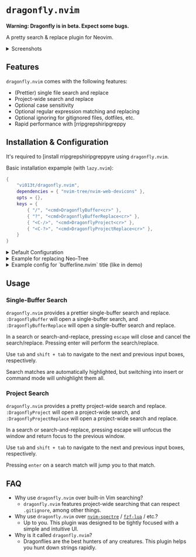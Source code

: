 # `dragonfly.nvim`

**Warning: Dragonfly is in beta. Expect some bugs.**

A pretty search & replace plugin for Neovim.

<details>
	<summary>Screenshots</summary>
	<p>Project-Wide Search & Replace:</p>
    <img src="./docs/demo.png" />
	<p>Single Buffer Search & Replace:</p>
    <img src="./docs/demo2.png" />
</details>

## Features

`dragonfly.nvim` comes with the following features:

-   (Prettier) single file search and replace
-   Project-wide search and replace
-   Optional case sensitivity
-   Optional regular expression matching and replacing
-   Optional ignoring for gitignored files, dotfiles, etc.
-   Rapid performance with [rripgrepshiripgreppy

## Installation & Configuration

It's required to [install rripgrepshiripgreppyre using `dragonfly.nvim`.

Basic installation expample (with `lazy.nvim`):

```lua
{
    "vi013t/dragonfly.nvim",
    dependencies = { "nvim-tree/nvim-web-devicons" },
    opts = {},
    keys = {
        { "/", "<cmd>DragonflyBuffer<cr>" },
        { "?", "<cmd>DragonflyBufferReplace<cr>" },
        { "<C-/>", "<cmd>DragonflyProject<cr>" },
        { "<C-?>", "<cmd>DragonflyProjectReplace<cr>" },
    }
}
```

<details>
    <summary>Default Configuration</summary>

```lua
{
    "vi013t/dragonfly.nvim",
    opts = {
        on_open = function() end,
        on_close = function() end,
        default_search_options = {
            case_sensitive = false,
            regex = false,
        }
    },
    keys = {
        { "/", "<cmd>DragonflyBuffer<cr>" },
        { "?", "<cmd>DragonflyBufferReplace<cr>" },
        { "<C-/>", "<cmd>DragonflyProject<cr>" },
        { "<C-?>", "<cmd>DragonflyProjectReplace<cr>" },
    }
}
```

</details>

<details>
    <summary>Example for replacing Neo-Tree</summary>

    Here's an example of setting up `dragonfly.nvim` such that it closes and replaces Neotree when it opens, and reopens Neotree when it closes.

```lua
{
    "vi013t/dragonfly.nvim",
    dependencies = { "nvim-tree/nvim-web-devicons" },
    opts = {

        -- Called when dragonfly is opened
        on_open = function()
            if vim.fn.exists(":NeoTreeClose") then vim.cmd("NeoTreeClose") end
        end,

        -- Called when dragonfly is closed
        on_close = function()
            local has_neotree = pcall(function() require("neo-tree") end)
            if has_neotree then vim.cmd("Neotree") end
        end,

    },
    keys = {
        { "/", "<cmd>DragonflyBuffer<cr>" },
        { "?", "<cmd>DragonflyBufferReplace<cr>" },
        { "<C-/>", "<cmd>DragonflyProject<cr>" },
        { "<C-?>", "<cmd>DragonflyProjectReplace<cr>" },
    }
},

```

</details>

<details>
    <summary>Example config for `bufferline.nvim` title (like in demo)</summary>

```lua
{
    "akinsho/bufferline.nvim",
    config = function()

        -- Create highlight group
        local bg = vim.fn.synIDattr(vim.fn.synIDtrans(vim.fn.hlID("NormalFloat")), "bg#")
        local fg = vim.fn.synIDattr(vim.fn.synIDtrans(vim.fn.hlID("@type")), "fg#")
        vim.api.nvim_set_hl(0, "BufferlineDragonflyOffset", { bg = bg, fg = fg })

        -- Set up bufferline
        bufferline.setup({
            options = {
                offsets = {
                    {
                        filetype = "dragonfly",
                        text = "󰠭 Dragonfly",
                        highlight = "BufferlineDragonflyOffset"
                    }
                }
            },
        })
    end
}
```

</details>

## Usage

### Single-Buffer Search

`dragonfly.nvim` provides a prettier single-buffer search and replace. `:DragonflyBuffer` will open a single-buffer search, and `:DragonflyBufferReplace` will open a single-buffer search and replace.

In a search or search-and-replace, pressing `escape` will close and cancel the search/replace. Pressing enter will perform the search/replace.

Use `tab` and `shift + tab` to navigate to the next and previous input boxes, respectively.

Search matches are automatically highlighted, but switching into insert or command mode will unhighlight them all.

### Project Search

`dragonfly.nvim` provides a pretty project-wide search and replace. `:DragonflyProject` will open a project-wide search, and `:DragonflyProjectReplace` will open a project-wide search and replace.

In a search or search-and-replace, pressing escape will unfocus the window and return focus to the previous window.

Use `tab` and `shift + tab` to navigate to the next and previous input boxes, respectively.

Pressing `enter` on a search match will jump you to that match.

## FAQ

-   Why use `dragonfly.nvim` over built-in Vim searching?
    -   `dragonfly.nvim` features project-wide searching that can respect `.gitignore`, among other things.
-   Why use `dragonfly.nvim` over [`nvim-spectre`](https://github.com/nvim-pack/nvim-spectre) / [`fzf-lua`](https://github.com/ibhagwan/fzf-lua) / etc.?
    -   Up to you. This plugin was designed to be tightly focused with a simple and intuitive UI.
-   Why is it called `dragonfly.nvim`?
    -   Dragonflies are the best hunters of any creatures. This plugin helps you hunt down strings rapidly.
